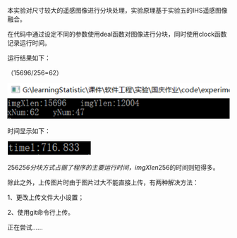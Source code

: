 本实验对尺寸较大的遥感图像进行分块处理，实验原理基于实验五的IHS遥感图像融合。

在代码中通过设定不同的参数使用deal函数对图像进行分块，同时使用clock函数记录运行时间。

运行结果如下：

（15696/256=62）

![image](https://github.com/SE-superGroup/week6/blob/master/01.PNG)

时间显示如下：

![image](https://github.com/SE-superGroup/week6/blob/master/00.PNG)

256*256分块方式占据了程序的主要运行时间，imgXlen*256的时间则短得多。

除此之外，上传图片时由于图片过大不能直接上传，有两种解决方法：

1、更改上传文件大小设置；

2、使用git命令行上传。

正在尝试......